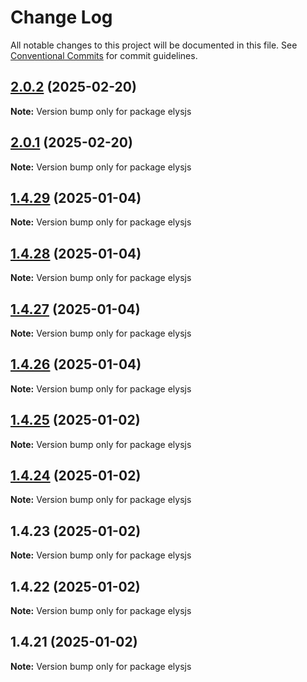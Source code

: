 # Change Log

All notable changes to this project will be documented in this file.
See [Conventional Commits](https://conventionalcommits.org) for commit guidelines.

## [2.0.2](https://github.com/kwak-labs/elysjs/compare/elysjs@2.0.1...elysjs@2.0.2) (2025-02-20)

**Note:** Version bump only for package elysjs

## [2.0.1](https://github.com/kwak-labs/elysjs/compare/elysjs@1.4.29...elysjs@2.0.1) (2025-02-20)

**Note:** Version bump only for package elysjs

## [1.4.29](https://github.com/kwak-labs/elysjs/compare/elysjs@1.4.28...elysjs@1.4.29) (2025-01-04)

**Note:** Version bump only for package elysjs

## [1.4.28](https://github.com/kwak-labs/elysjs/compare/elysjs@1.4.27...elysjs@1.4.28) (2025-01-04)

**Note:** Version bump only for package elysjs

## [1.4.27](https://github.com/kwak-labs/elysjs/compare/elysjs@1.4.26...elysjs@1.4.27) (2025-01-04)

**Note:** Version bump only for package elysjs

## [1.4.26](https://github.com/kwak-labs/elysjs/compare/elysjs@1.4.25...elysjs@1.4.26) (2025-01-04)

**Note:** Version bump only for package elysjs

## [1.4.25](https://github.com/kwak-labs/elysjs/compare/elysjs@1.4.24...elysjs@1.4.25) (2025-01-02)

**Note:** Version bump only for package elysjs

## [1.4.24](https://github.com/kwak-labs/elysjs/compare/elysjs@1.4.23...elysjs@1.4.24) (2025-01-02)

**Note:** Version bump only for package elysjs

## 1.4.23 (2025-01-02)

**Note:** Version bump only for package elysjs

## 1.4.22 (2025-01-02)

**Note:** Version bump only for package elysjs

## 1.4.21 (2025-01-02)

**Note:** Version bump only for package elysjs
